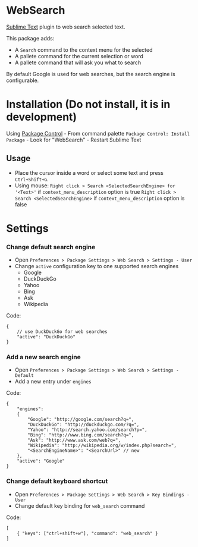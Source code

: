 # WebSearch

[Sublime Text](https://www.sublimetext.com) plugin to web search selected text.

This package adds:

* A `Search` command to the context menu for the selected
* A pallete command for the current selection or word
* A pallete command that will ask you what to search

By default Google is used for web searches, but the search engine is configurable.

# Installation (Do not install, it is in development)

Using [Package Control](http://wbond.net/sublime_packages/package_control)
    - From command palette `Package Control: Install Package`
    - Look for "WebSearch"
    - Restart Sublime Text

## Usage

- Place the cursor inside a word or select some text and press `Ctrl+Shift+G`.
- Using mouse:
  `Right click > Search <SelectedSearchEngine> for '<Text>'` if `context_menu_description` option is true
  `Right click > Search <SelectedSearchEngine>` if `context_menu_description` option is false

# Settings

### Change default search engine

- Open `Preferences > Package Settings > Web Search > Settings - User`
- Change `active` configuration key to one supported search engines
    - Google
    - DuckDuckGo
    - Yahoo
    - Bing
    - Ask
    - Wikipedia

Code:

    {
        // use DuckDuckGo for web searches
        "active": "DuckDuckGo"
    }

### Add a new search engine

- Open `Preferences > Package Settings > Web Search > Settings - Default`
- Add a new entry under `engines`

Code:

    {
        "engines":
        {
            "Google": "http://google.com/search?q=",
            "DuckDuckGo": "http://duckduckgo.com/?q=",
            "Yahoo": "http://search.yahoo.com/search?p=",
            "Bing": "http://www.bing.com/search?q=",
            "Ask": "http://www.ask.com/web?q=",
            "Wikipedia": "http://wikipedia.org/w/index.php?search=",
            "<SearchEngineName>": "<SearchUrl>" // new
        },
        "active": "Google"
    }

### Change default keyboard shortcut

- Open `Preferences > Package Settings > Web Search > Key Bindings - User`
- Change default key binding for `web_search` command

Code:

    [
        { "keys": ["ctrl+shift+w"], "command": "web_search" }
    ]
